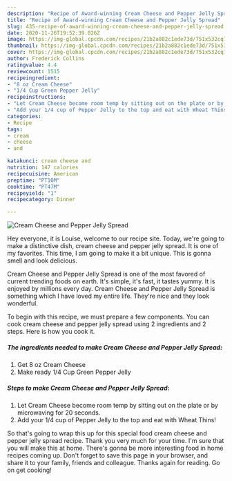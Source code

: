 ```yaml
---
description: "Recipe of Award-winning Cream Cheese and Pepper Jelly Spread"
title: "Recipe of Award-winning Cream Cheese and Pepper Jelly Spread"
slug: 435-recipe-of-award-winning-cream-cheese-and-pepper-jelly-spread
date: 2020-11-26T19:52:39.026Z
image: https://img-global.cpcdn.com/recipes/21b2a882c1ede73d/751x532cq70/cream-cheese-and-pepper-jelly-spread-recipe-main-photo.jpg
thumbnail: https://img-global.cpcdn.com/recipes/21b2a882c1ede73d/751x532cq70/cream-cheese-and-pepper-jelly-spread-recipe-main-photo.jpg
cover: https://img-global.cpcdn.com/recipes/21b2a882c1ede73d/751x532cq70/cream-cheese-and-pepper-jelly-spread-recipe-main-photo.jpg
author: Frederick Collins
ratingvalue: 4.4
reviewcount: 1515
recipeingredient:
- "8 oz Cream Cheese"
- "1/4 Cup Green Pepper Jelly"
recipeinstructions:
- "Let Cream Cheese become room temp by sitting out on the plate or by microwaving for 20 seconds."
- "Add your 1/4 cup of Pepper Jelly to the top and eat with Wheat Thins!"
categories:
- Recipe
tags:
- cream
- cheese
- and

katakunci: cream cheese and 
nutrition: 147 calories
recipecuisine: American
preptime: "PT10M"
cooktime: "PT47M"
recipeyield: "1"
recipecategory: Dinner

---
```



![Cream Cheese and Pepper Jelly Spread](https://img-global.cpcdn.com/recipes/21b2a882c1ede73d/751x532cq70/cream-cheese-and-pepper-jelly-spread-recipe-main-photo.jpg)

Hey everyone, it is Louise, welcome to our recipe site. Today, we're going to make a distinctive dish, cream cheese and pepper jelly spread. It is one of my favorites. This time, I am going to make it a bit unique. This is gonna smell and look delicious.



Cream Cheese and Pepper Jelly Spread is one of the most favored of current trending foods on earth. It's simple, it's fast, it tastes yummy. It is enjoyed by millions every day. Cream Cheese and Pepper Jelly Spread is something which I have loved my entire life. They're nice and they look wonderful.


To begin with this recipe, we must prepare a few components. You can cook cream cheese and pepper jelly spread using 2 ingredients and 2 steps. Here is how you cook it.

<!--inarticleads1-->

##### The ingredients needed to make Cream Cheese and Pepper Jelly Spread:

1. Get 8 oz Cream Cheese
1. Make ready 1/4 Cup Green Pepper Jelly




<!--inarticleads2-->

##### Steps to make Cream Cheese and Pepper Jelly Spread:

1. Let Cream Cheese become room temp by sitting out on the plate or by microwaving for 20 seconds.
1. Add your 1/4 cup of Pepper Jelly to the top and eat with Wheat Thins!




So that's going to wrap this up for this special food cream cheese and pepper jelly spread recipe. Thank you very much for your time. I'm sure that you will make this at home. There's gonna be more interesting food in home recipes coming up. Don't forget to save this page in your browser, and share it to your family, friends and colleague. Thanks again for reading. Go on get cooking!

